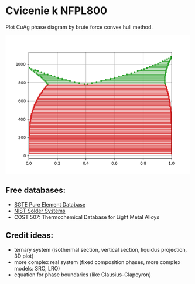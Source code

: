Cvicenie k NFPL800
==================

Plot CuAg phase diagram by brute force convex hull method.

![](CuAg.png)

Free databases:
---------------
* [SGTE Pure Element Database](https://www.sgte.net/en/free-pure-substance-database)
* [NIST Solder Systems](https://www.metallurgy.nist.gov/phase/solder/solder.html)
* COST 507: Thermochemical Database for Light Metal Alloys 


Credit ideas:
-------------
* ternary system (isothermal section, vertical section, liquidus projection, 3D plot)
* more complex real system (fixed composition phases, more complex models: SRO, LRO)
* equation for phase boundaries (like Clausius–Clapeyron) 

